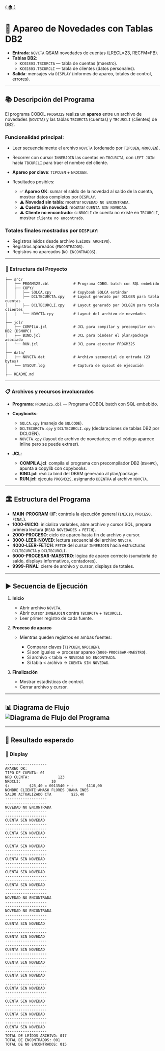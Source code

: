 [( 🏠 )](/) </div> 


# 📄 Apareo de Novedades con Tablas DB2

* **Entrada**: `NOVCTA` QSAM novedades de cuentas (LRECL=23, RECFM=FB).
* **Tablas DB2**:
  * `KC02803.TBCURCTA` — tabla de cuentas (maestro).
  * `KC02803.TBCURCLI` — tabla de clientes (datos personales).
* **Salida**: mensajes vía `DISPLAY` (informes de apareo, totales de control, errores).

---

## 📚 Descripción del Programa

El programa COBOL `PROGM32S` realiza un **apareo** entre un archivo de novedades (`NOVCTA`) y las tablas `TBCURCTA` (cuentas) y `TBCURCLI` (clientes) de DB2.

### Funcionalidad principal:

* Leer secuencialmente el archivo `NOVCTA` (ordenado por `TIPCUEN`, `NROCUEN`).
* Recorrer con cursor `INNERJOIN` las cuentas en `TBCURCTA`, con `LEFT JOIN` hacia `TBCURCLI` para traer el nombre del cliente.
* **Apareo por clave**: `TIPCUEN` + `NROCUEN`.
* Resultados posibles:

  * ✅ **Apareo OK**: sumar el saldo de la novedad al saldo de la cuenta, mostrar datos completos por `DISPLAY`.
  * ⚠️ **Novedad sin tabla**: mostrar `NOVEDAD NO ENCONTRADA`.
  * ⚠️ **Cuenta sin novedad**: mostrar `CUENTA SIN NOVEDAD`.
  * ⚠️ **Cliente no encontrado**: si `NROCLI` de cuenta no existe en `TBCURCLI`, mostrar `cliente no encontrado`.

### Totales finales mostrados por `DISPLAY`:

* Registros leídos desde archivo (`LEÍDOS ARCHIVO`).
* Registros apareados (`ENCONTRADOS`).
* Registros no apareados (`NO ENCONTRADOS`).

---

### 🚀 Estructura del Proyecto

```
├── src/
│   ├── PROGM32S.cbl           # Programa COBOL batch con SQL embebido
│   ├── COPY/
│   │   ├── SQLCA.cpy          # Copybook SQLCA estándar
│   │   ├── DCLTBCURCTA.cpy    # Layout generado por DCLGEN para tabla cuentas
│   │   ├── DCLTBCURCLI.cpy    # Layout generado por DCLGEN para tabla clientes
│   │   └── NOVCTA.cpy         # Layout del archivo de novedades
│
├── jcl/
│   ├── COMPILA.jcl            # JCL para compilar y precompilar con DB2 (DSNHPC)
│   ├── BIND.jcl               # JCL para bindear el plan/package asociado
│   └── RUN.jcl                # JCL para ejecutar PROGM32S
│
├── data/
│   ├── NOVCTA.dat             # Archivo secuencial de entrada (23 bytes)
│   └── SYSOUT.log             # Captura de sysout de ejecución
│
├── README.md
```

---

### 📋 Archivos y recursos involucrados

* **Programa**: `PROGM32S.cbl` — Programa COBOL batch con SQL embebido.
* **Copybooks**:

  * `SQLCA.cpy` (manejo de `SQLCODE`).
  * `DCLTBCURCTA.cpy` y `DCLTBCURCLI.cpy` (declaraciones de tablas DB2 por DCLGEN).
  * `NOVCTA.cpy` (layout de archivo de novedades; en el código aparece inline pero se puede extraer).
* **JCL**:

  * **COMPILA.jcl**: compila el programa con precompilador DB2 (`DSNHPC`), apunta a copylib con copybooks.
  * **BIND.jcl**: realiza bind del DBRM generado al plan/package.
  * **RUN.jcl**: ejecuta `PROGM32S`, asignando `DDENTRA` al archivo `NOVCTA`.

---

## 🏛️ Estructura del Programa

* **MAIN-PROGRAM-I/F**: controla la ejecución general (`INICIO`, `PROCESO`, `FINAL`).
* **1000-INICIO**: inicializa variables, abre archivo y cursor SQL, prepara primera lectura (`READ NOVEDADES` + `FETCH`).
* **2000-PROCESO**: ciclo de apareo hasta fin de archivo y cursor.
* **3000-LEER-NOVED**: lectura secuencial del archivo `NOVCTA`.
* **4000-LEER-FETCH**: `FETCH` del cursor `INNERJOIN` hacia estructuras `DCLTBCURCTA` y `DCLTBCURCLI`.
* **5000-PROCESAR-MAESTRO**: lógica de apareo correcto (sumatoria de saldo, displays informativos, contadores).
* **9999-FINAL**: cierre de archivo y cursor, displays de totales.

---

## ▶️ Secuencia de Ejecución

1. **Inicio**

   * Abrir archivo `NOVCTA`.
   * Abrir cursor `INNERJOIN` contra `TBCURCTA` + `TBCURCLI`.
   * Leer primer registro de cada fuente.

2. **Proceso de apareo**

   * Mientras queden registros en ambas fuentes:

     * Comparar claves (`TIPCUEN`, `NROCUEN`).
     * Si son iguales → procesar apareo (`5000-PROCESAR-MAESTRO`).
     * Si archivo < tabla → `NOVEDAD NO ENCONTRADA`.
     * Si tabla < archivo → `CUENTA SIN NOVEDAD`.

3. **Finalización**

   * Mostrar estadísticas de control.
   * Cerrar archivo y cursor.
---

## 📊 Diagrama de Flujo <image src="./grafico.jpg" alt="Diagrama de Flujo del Programa"> 

---

## 🎯 Resultado esperado

### 💬 Display
```text
-------------------                                                             
APAREO OK:                                                                      
TIPO DE CUENTA: 01                                                              
NRO CUENTA:             123                                                     
NROCLI:              10                                                         
$:         $25,40 = 0013540 + -      $110,00                                    
NOMBRE CLIENTE:AMASO FLORES JUANA INES                                          
SALDO ACTUALIZADO CTA         $25,40                                            
-------------------                                                             
-------------------                                                             
NOVEDAD NO ENCONTRADA                                                           
-------------------                                                             
-------------------                                                             
CUENTA SIN NOVEDAD                                                              
-------------------                                                             
-------------------                                                             
CUENTA SIN NOVEDAD                                                              
-------------------                                                             
-------------------                                                             
CUENTA SIN NOVEDAD                                                              
-------------------                                                             
-------------------                                                             
CUENTA SIN NOVEDAD                                                              
-------------------                                                             
-------------------                                                             
CUENTA SIN NOVEDAD                                                              
-------------------                                                             
-------------------                                                             
CUENTA SIN NOVEDAD                                                              
-------------------                                                             
-------------------                                                             
NOVEDAD NO ENCONTRADA                                                           
-------------------                                                             
-------------------                                                             
NOVEDAD NO ENCONTRADA          
-------------------                                                        
-------------------                                                        
CUENTA SIN NOVEDAD                                                         
-------------------                                                        
-------------------                                                        
CUENTA SIN NOVEDAD                                                         
-------------------                                                        
-------------------                                                        
CUENTA SIN NOVEDAD                                                         
-------------------                                                        
-------------------                                                        
CUENTA SIN NOVEDAD                                                         
-------------------                                                        
-------------------                                                        
CUENTA SIN NOVEDAD                                                         
-------------------                                                        
-------------------                                                        
CUENTA SIN NOVEDAD                                                         
-------------------                                                        
-------------------                                                        
CUENTA SIN NOVEDAD                                                         
-------------------                                                        
-------------------                                                        
CUENTA SIN NOVEDAD                                                         
-------------------                                                        
-------------------                                                        
CUENTA SIN NOVEDAD                                                         
-------------------                                                        
TOTAL DE LEÍDOS ARCHIVO: 017                                               
TOTAL DE ENCONTRADOS: 001                                                  
TOTAL DE NO ENCONTRADOS: 015                                                                                                
```
